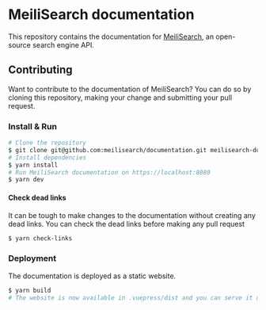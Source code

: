 # MeiliSearch documentation

This repository contains the documentation for [MeiliSearch](https://github.com/meilisearch/meilisearch), an open-source search engine API.

## Contributing

Want to contribute to the documentation of MeiliSearch? You can do so by cloning this repository, making your change and submitting your pull request.

### Install & Run

```bash
# Clone the repository
$ git clone git@github.com:meilisearch/documentation.git meilisearch-documentation && cd meilisearch-documentation
# Install dependencies
$ yarn install
# Run MeiliSearch documentation on https://localhost:8080
$ yarn dev
```

#### Check dead links

It can be tough to make changes to the documentation without creating any dead links. You can check the dead links before making any pull request
```bash
$ yarn check-links
```

### Deployment

The documentation is deployed as a static website.

```bash
$ yarn build
# The website is now available in .vuepress/dist and you can serve it using any webserver.
```


